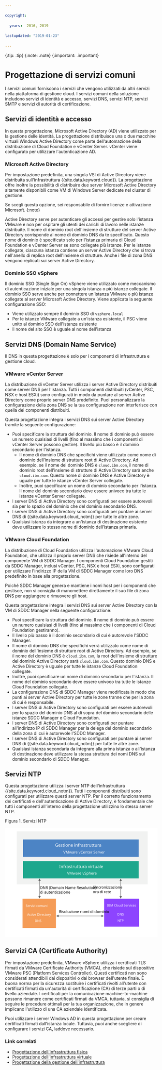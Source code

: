 ```yaml
---

copyright:

  years:  2016, 2019

lastupdated: "2019-01-23"

---
```


{:tip: .tip}
{:note: .note}
{:important: .important}

# Progettazione di servizi comuni

I servizi comuni forniscono i servizi che vengono utilizzati da altri servizi nella piattaforma di gestione cloud. I servizi comuni della soluzione includono servizi di identità e accesso, servizi DNS, servizi NTP, servizi SMTP e servizi di autorità di certificazione.

## Servizi di identità e accesso

In questa progettazione, Microsoft Active Directory (AD) viene utilizzato per la gestione delle identità. La progettazione distribuisce una o due macchine virtuali Windows Active Directory come parte dell'automazione della distribuzione di Cloud Foundation e vCenter Server. vCenter viene configurato per utilizzare l'autenticazione AD.

### Microsoft Active Directory

Per impostazione predefinita, una singola VSI di Active Directory viene distribuita sull'infrastruttura {{site.data.keyword.cloud}}. La progettazione offre inoltre la possibilità di distribuire due server Microsoft Active Directory altamente disponibili come VM di Windows Server dedicate nel cluster di gestione.

Se scegli questa opzione, sei responsabile di fornire licenze e attivazione Microsoft.
{:note}

Active Directory serve per autenticare gli accessi per gestire solo l'istanza VMware e non per ospitare gli utenti dei carichi di lavoro nelle istanze distribuite. Il nome di dominio root dell'insieme di strutture del server Active Directory corrisponde al nome di dominio DNS da te specificato. Questo nome di dominio è specificato solo per l'istanza primaria di Cloud Foundation e vCenter Server se sono collegate più istanze. Per le istanze collegate, ciascuna istanza contiene un server Active Directory che si trova nell'anello di replica root dell'insieme di strutture. Anche i file di zona DNS vengono replicati sui server Active Directory.

### Dominio SSO vSphere

Il dominio SSO (Single Sign On) vSphere viene utilizzato come meccanismo di autenticazione iniziale per una singola istanza o più istanze collegate. Il dominio SSO serve anche per connettere un'istanza VMware o più istanze collegate al server Microsoft Active Directory. Viene applicata la seguente configurazione SSO:  
* Viene utilizzato sempre il dominio SSO di `vsphere.local`
* Per le istanze VMware collegate a un'istanza esistente, il PSC viene unito al dominio SSO dell'istanza esistente
* Il nome del sito SSO è uguale al nome dell'istanza

## Servizi DNS (Domain Name Service)

Il DNS in questa progettazione è solo per i componenti di infrastruttura e gestione cloud.

### VMware vCenter Server

La distribuzione di vCenter Server utilizza i server Active Directory distribuiti come server DNS per l'istanza. Tutti i componenti distribuiti (vCenter, PSC, NSX e host ESXi) sono configurati in modo da puntare al server Active Directory come proprio server DNS predefinito. Puoi personalizzare la configurazione della zona DNS se la tua configurazione non interferisce con quella dei componenti distribuiti.

Questa progettazione integra i servizi DNS sui server Active Directory tramite la seguente configurazione:
* Puoi specificare la struttura del dominio. Il nome di dominio può essere un numero qualsiasi di livelli (fino al massimo che i componenti di vCenter Server possono gestire). Il livello più basso è il dominio secondario per l'istanza.
   * Il nome di dominio DNS che specifichi viene utilizzato come nome di dominio dell'insieme di strutture root di Active Directory. Ad esempio, se il nome del dominio DNS è `cloud.ibm.com`, il nome di dominio root dell'insieme di strutture di Active Directory sarà anche `cloud.ibm.com`. Questo nome di dominio DNS e Active Directory è uguale per tutte le istanze vCenter Server collegate.
   * Inoltre, puoi specificare un nome di dominio secondario per l'istanza. Il nome del dominio secondario deve essere univoco tra tutte le istanze vCenter Server collegate.
* I server DNS di Active Directory sono configurati per essere autorevoli sia per lo spazio del dominio che del dominio secondario DNS.
* I server DNS di Active Directory sono configurati per puntare ai server DNS di {{site.data.keyword.cloud_notm}} per tutte le altre zone.
* Qualsiasi istanza da integrare a un'istanza di destinazione esistente deve utilizzare lo stesso nome di dominio dell'istanza primaria.

### VMware Cloud Foundation

La distribuzione di Cloud Foundation utilizza l'automazione VMware Cloud Foundation, che utilizza il proprio server DNS che risiede all'interno del componente VM di SDDC Manager. I componenti Cloud Foundation gestiti da SDDC Manager, inclusi vCenter, PSC, NSX e host ESXi, sono configurati per utilizzare l'indirizzo IP della VM di SDDC Manager come loro DNS predefinito in base alla progettazione.

Poiché SDDC Manager genera e mantiene i nomi host per i componenti che gestisce, non si consiglia di manomettere direttamente il suo file di zona DNS per aggiungere e rimuovere gli host.

Questa progettazione integra i servizi DNS sui server Active Directory con la VM di SDDC Manager nella seguente configurazione:
* Puoi specificare la struttura del dominio. Il nome di dominio può essere un numero qualsiasi di livelli (fino al massimo che i componenti di Cloud Foundation gestiranno).
* Il livello più basso è il dominio secondario di cui è autorevole l'SDDC Manager.
* Il nome di dominio DNS che specifichi verrà utilizzato come nome di dominio dell'insieme di strutture root di Active Directory. Ad esempio, se il nome del dominio DNS è `cloud.ibm.com`, la root dell'insieme di strutture del dominio Active Directory sarà `cloud.ibm.com`. Questo dominio DNS e Active Directory è uguale per tutte le istanze Cloud Foundation collegate.
* Inoltre, puoi specificare un nome di dominio secondario per l'istanza. Il nome del dominio secondario deve essere univoco tra tutte le istanze Cloud Foundation collegate.  
* La configurazione DNS di SDDC Manager viene modificata in modo che punti ai server Active Directory per tutte le zone tranne che per la zona di cui è responsabile.
* I server DNS di Active Directory sono configurati per essere autorevoli per lo spazio del dominio DNS al di sopra del dominio secondario delle istanze SDDC Manager e Cloud Foundation.
* I server DNS di Active Directory sono configurati per puntare all'indirizzo IP di SDDC Manager per la delega del dominio secondario della zona di cui è autorevole l'SDDC Manager.
* I server DNS di Active Directory sono configurati per puntare ai server DNS di {{site.data.keyword.cloud_notm}} per tutte le altre zone.
* Qualsiasi istanza secondaria da integrare alla prima istanza o all'istanza di destinazione deve utilizzare la stessa struttura dei nomi DNS sul dominio secondario di SDDC Manager.

## Servizi NTP

Questa progettazione utilizza i server NTP dell'infrastruttura {{site.data.keyword.cloud_notm}}. Tutti i componenti distribuiti sono configurati per utilizzare questi server NTP. Per il corretto funzionamento dei certificati e dell'autenticazione di Active Directory, è fondamentale che tutti i componenti all'interno della progettazione utilizzino lo stesso server NTP.

Figura 1. Servizi NTP

![Servizi NTP](commonservice_ntp.svg "In questa progettazione, tutti i componenti di un'istanza utilizzano lo stesso server NTP dell'infrastruttura {{site.data.keyword.cloud_notm}} tramite il servizio NTP.")

## Servizi CA (Certificate Authority)

Per impostazione predefinita, VMware vSphere utilizza i certificati TLS firmati da VMware Certificate Authority (VMCA), che risiede sul dispositivo VMware PSC (Platform Services Controller). Questi certificati non sono considerati attendibili dai dispositivi o dai browser dell'utente finale. È buona norma per la sicurezza sostituire i certificati rivolti all'utente con certificati firmati da un'autorità di certificazione (CA) di terze parti o di livello aziendale. I certificati per la comunicazione machine-to-machine possono rimanere come certificati firmati da VMCA, tuttavia, si consiglia di seguire le procedure ottimali per la tua organizzazione, che in genere implicano l'utilizzo di una CA aziendale identificata.

Puoi utilizzare i server Windows AD in questa progettazione per creare certificati firmati dall'istanza locale. Tuttavia, puoi anche scegliere di configurare i servizi CA, laddove necessario.

### Link correlati

* [Progettazione dell'infrastruttura fisica](/docs/services/vmwaresolutions/archiref/solution/design_physicalinfrastructure.html)
* [Progettazione dell'infrastruttura virtuale](/docs/services/vmwaresolutions/archiref/solution/design_virtualinfrastructure.html)
* [Progettazione della gestione dell'infrastruttura](/docs/services/vmwaresolutions/archiref/solution/design_infrastructuremgmt.html)
